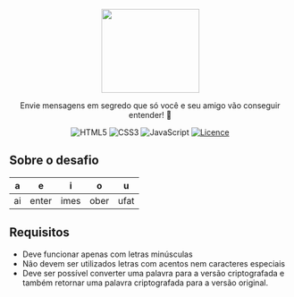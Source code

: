 <p align="center">
  <a href="#">
    <img src="#" height="150" width="175" alt="" />
  </a>
</p>

<p align="center">Envie mensagens em segredo que só você e seu amigo vão conseguir entender! 🚀</p>

<div align="center">

![HTML5](https://img.shields.io/badge/html5-%23E34F26.svg?style=for-the-badge&logo=html5&logoColor=white)
![CSS3](https://img.shields.io/badge/css3-%231572B6.svg?style=for-the-badge&logo=css3&logoColor=white)
![JavaScript](https://img.shields.io/badge/javascript-%23323330.svg?style=for-the-badge&logo=javascript&logoColor=%23F7DF1E)
[![Licence](https://img.shields.io/github/license/Ileriayo/markdown-badges?style=for-the-badge)](./LICENSE)

</div>

## Sobre o desafio

|  a  |  e  |  i  |  o  |  u  |
|-----|-----|-----|-----|-----|
|ai   |enter|imes |ober |ufat |


## Requisitos
- Deve funcionar apenas com letras minúsculas
- Não devem ser utilizados letras com acentos nem caracteres especiais
- Deve ser possível converter uma palavra para a versão criptografada e também retornar uma palavra criptografada para a versão original.
